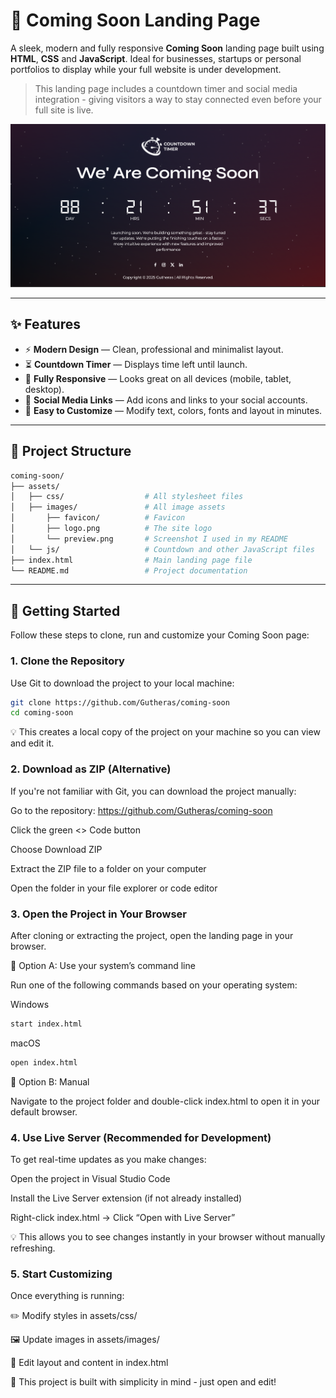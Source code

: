 # 🚀 Coming Soon Landing Page

A sleek, modern and fully responsive **Coming Soon** landing page built using **HTML**, **CSS** and **JavaScript**. Ideal for businesses, startups or personal portfolios to display while your full website is under development.

> This landing page includes a countdown timer and social media integration - giving visitors a way to stay connected even before your full site is live.

![screenshot](assets/images/preview.png) 

---

## ✨ Features

- ⚡ **Modern Design** — Clean, professional and minimalist layout.
- ⏳ **Countdown Timer** — Displays time left until launch.
- 📱 **Fully Responsive** — Looks great on all devices (mobile, tablet, desktop).
- 🔗 **Social Media Links** — Add icons and links to your social accounts.
- 💬 **Easy to Customize** — Modify text, colors, fonts and layout in minutes.

---
## 📁 Project Structure
```bash
coming-soon/
├── assets/
│   ├── css/                  # All stylesheet files
│   ├── images/               # All image assets
│       ├── favicon/          # Favicon
│       ├── logo.png          # The site logo
│       └── preview.png       # Screenshot I used in my README
│   └── js/                   # Countdown and other JavaScript files
├── index.html                # Main landing page file
└── README.md                 # Project documentation
```

---

## 🚀 Getting Started

Follow these steps to clone, run and customize your Coming Soon page:

### 1. Clone the Repository

Use Git to download the project to your local machine:

```bash
git clone https://github.com/Gutheras/coming-soon
cd coming-soon
```
💡 This creates a local copy of the project on your machine so you can view and edit it.

### 2. Download as ZIP (Alternative)

If you're not familiar with Git, you can download the project manually:

Go to the repository: https://github.com/Gutheras/coming-soon

Click the green <> Code button

Choose Download ZIP

Extract the ZIP file to a folder on your computer

Open the folder in your file explorer or code editor

### 3. Open the Project in Your Browser

After cloning or extracting the project, open the landing page in your browser.

📁 Option A: Use your system’s command line

Run one of the following commands based on your operating system:

Windows
```bash
start index.html
```

macOS
```bash
open index.html
```

📁 Option B: Manual

Navigate to the project folder and double-click index.html to open it in your default browser.

### 4. Use Live Server (Recommended for Development)

To get real-time updates as you make changes:

Open the project in Visual Studio Code

Install the Live Server extension (if not already installed)

Right-click index.html → Click “Open with Live Server”

💡 This allows you to see changes instantly in your browser without manually refreshing.

### 5. Start Customizing

Once everything is running:

✏️ Modify styles in assets/css/

🖼️ Update images in assets/images/

🧱 Edit layout and content in index.html

🔧 This project is built with simplicity in mind - just open and edit!


